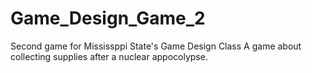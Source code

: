 # Game_Design_Game_2
Second game for Mississppi State's Game Design Class
A game about collecting supplies after a nuclear appocolypse.
